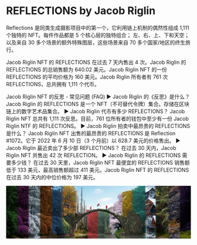 # REFLECTIONS by Jacob Riglin

Reflections 是同类生成摄影项目中的第一个，它利用链上机制的偶然性组成 1,111 个独特的 NFT。每件作品都是 5 个核心层的独特组合； 左、右、上、下和天空； 以及来自 30 多个场景的额外特殊图层，这些场景来自 70 多个国家/地区的终生旅行。

Jacob Riglin NFT 的 REFLECTIONS 在过去 7 天内售出 4 次。Jacob Riglin 的 REFLECTIONS 的总销售额为 640.02 美元。Jacob Riglin NFT 的一份 REFLECTIONS 的平均价格为 160 美元。Jacob Riglin 所有者有 761 次 REFLECTIONS，总共拥有 1,111 个代币。

Jacob Riglin NFT 的反思 - 常见问题 (FAQ)
▶ Jacob Riglin 的《反思》是什么？
Jacob Riglin 的 REFLECTIONS 是一个 NFT（不可替代令牌）集合。存储在区块链上的数字艺术品集合。
▶ Jacob Riglin 代币有多少 REFLECTIONS？
Jacob Riglin NFT 总共有 1,111 次反思。目前，761 位所有者的钱包中至少有一份 Jacob Riglin NTF 的 REFLECTIONS。
▶ Jacob Riglin 拍卖中最昂贵的 REFLECTIONS 是什么？
Jacob Riglin NFT 出售的最昂贵的 REFLECTIONS 是 Reflection #1072。它于 2022 年 6 月 10 日（3 个月前）以 628.7 美元的价格售出。
▶ Jacob Riglin 最近卖出了多少部 REFLECTIONS？
在过去 30 天内，Jacob Riglin NFT 共售出 42 次 REFLECTION。
▶ Jacob Riglin 的 REFLECTIONS 需要多少钱？
在过去 30 天里，Jacob Riglin NFT 最便宜的 REFLECTIONS 销售额低于 133 美元，最高销售额超过 411 美元。Jacob Riglin NFT 的 REFLECTIONS 在过去 30 天内的中位价格为 197 美元。

![NFT](unnamed.jpg)


